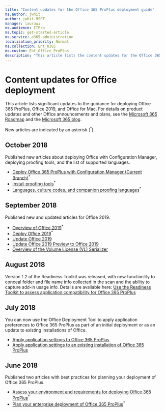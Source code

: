 ```yaml
---
title: "Content updates for the Office 365 ProPlus deployment guide"
ms.author: jwhit
author: jwhit-MSFT
manager: laurawi
ms.audience: ITPro
ms.topic: get-started-article
ms.service: o365-administration
localization_priority: Normal
ms.collection: Ent_O365
ms.custom: Ent_Office_ProPlus
description: "This article lists the content updates for the Office 365 ProPlus deployment guide."
---
```


# Content updates for Office deployment 

This article lists significant updates to the guidance for deploying Office 365 ProPlus, Office 2019, and Office for Mac. For details on product updates and other Office announcements and plans, see the [Microsoft 365 Roadmap](https://products.office.com/en-US/business/office-365-roadmap) and the [Microsoft 365 blog](https://www.microsoft.com/microsoft-365/blog/).

New articles are indicated by an asterisk (<sup>*</sup>).

## October 2018

Published new articles about deploying Office with Configuration Manager, deploying proofing tools, and the list of supported languages.
- [Deploy Office 365 ProPlus with Configuration Manager (Current Branch)](deploy-office-365-proplus-with-system-center-configuration-manager.md)<sup>*</sup>
- [Install proofing tools](overview-of-deploying-languages-in-office-365-proplus.md#install-proofing-tools)<sup>*</sup> 
- [Languages, culture codes, and companion proofing languages](overview-of-deploying-languages-in-office-365-proplus.md#languages-culture-codes-and-companion-proofing-languages)<sup>*</sup>

## September 2018

Published new and updated articles for Office 2019.
 - [Overview of Office 2019](office2019/overview.md)<sup>*</sup>
 - [Deploy Office 2019](office2019/deploy.md)<sup>*</sup>
 - [Update Office 2019](office2019/update.md)
 - [Update Office 2019 Preview to Office 2019](office2019/update-from-preview.md)
 - [Overview of the Volume License (VL) Serializer](mac/volume-license-serializer.md)
 
## August 2018

Version 1.2 of the Readiness Toolkit was released, with new functionlity to conceal folder and file name info collected in the scan and the ability to capture add-in usage info. Details are available here: [Use the Readiness Toolkit to assess application compatibility for Office 365 ProPlus](use-the-readiness-toolkit-to-assess-application-compatibility-for-office-365-pro.md)

## July 2018

You can now  use the Office Deployment Tool to apply application preferences to Office 365 ProPlus as part of an initial deployment or as an update to existing installations of Office. 
- [Apply application settings to Office 365 ProPlus](overview-of-the-office-2016-deployment-tool.md#apply-application-settings-to-office-365-proplus) 
- [Apply application settings to an existing installation of Office 365 ProPlus](overview-of-the-office-2016-deployment-tool.md#apply-application-settings-to-an-existing-installation-of-office-365-proplus)

## June 2018

Published two articles with best practices for planning your deployment of Office 365 ProPlus.
- [Assess your environment and requirements for deploying Office 365 ProPlus](assess-office-365-proplus.md)<sup>*</sup> 
- [Plan your enterprise deployment of Office 365 ProPlus](plan-office-365-proplus.md)<sup>*</sup>


